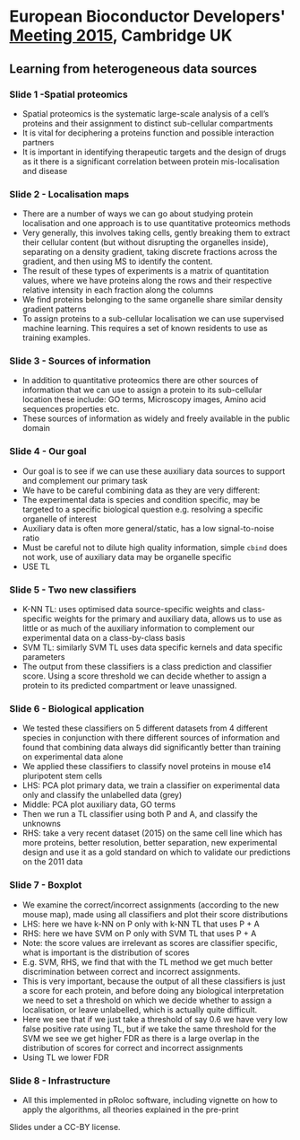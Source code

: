# European Bioconductor Developers' [Meeting 2015](https://sites.google.com/site/eurobioc2015/), Cambridge UK

## Learning from heterogeneous data sources

### Slide 1 -Spatial proteomics
*	Spatial proteomics is the systematic large-scale analysis of a cell’s proteins and their assignment to distinct sub-cellular compartments  
*	It is vital for deciphering a proteins function and possible interaction partners
*	It is important in identifying therapeutic targets and the design of drugs as it there is a significant correlation between protein mis-localisation and disease

### Slide 2 - Localisation maps
*	There are a number of ways we can go about studying protein localisation and one approach is to use quantitative proteomics methods
*	Very generally, this involves taking cells, gently breaking them to extract their cellular content (but without disrupting the organelles inside), separating on a density gradient, taking discrete fractions across the gradient, and then using MS to identify the content. 
*	The result of these types of experiments is a matrix of quantitation values, where we have proteins along the rows and their respective relative intensity in each fraction along the columns
*	We find proteins belonging to the same organelle share similar density gradient patterns
*	To assign proteins to a sub-cellular localisation we can use supervised machine learning. This requires a set of known residents to use as training examples.

### Slide 3 - Sources of information
*	In addition to quantitative proteomics there are other sources of information that we can use to assign a protein to its sub-cellular location these include: GO terms,	Microscopy images, Amino acid sequences properties etc.
*	These sources of information as widely and freely available in the public domain

### Slide 4 - Our goal
*	Our goal is to see if we can use these auxiliary data sources to support and complement our primary task 
*	We have to be careful combining data as they are very different:
*	The experimental data is species and condition specific, may be targeted to a specific biological question e.g. resolving a specific organelle of interest
*	Auxiliary data is often more general/static, has a low signal-to-noise ratio
* Must be	careful not to dilute high quality information, simple `cbind` does not work, use of auxiliary data may be organelle specific
*	USE TL

### Slide 5 - Two new classifiers
*	K-NN TL: uses optimised data source-specific weights and class-specific weights for the primary and auxiliary data,	allows us to use as little or as much of the auxiliary information to complement our experimental data on a class-by-class basis
*	SVM TL: similarly SVM TL uses data specific kernels and data specific parameters
*	The output from these classifiers is a class prediction and classifier score. Using a score threshold we can decide whether to assign a protein to its predicted compartment or leave unassigned.

### Slide 6 - Biological application
*	We tested these classifiers on 5 different datasets from 4 different species in conjunction with there different sources of information and found that combining data always did significantly better than training on experimental data alone
*	We applied these classifiers to classify novel proteins in mouse e14 pluripotent stem cells
* LHS: PCA plot primary data, we train a classifier on experimental data only and classify the unlabelled data (grey)
*	Middle: PCA plot auxiliary data, GO terms
*	Then we run a TL classifier using both P and A, and classify the unknowns
*	RHS: take a very recent dataset (2015) on the same cell line which has more proteins, better resolution, better separation, new experimental design and use it as a gold standard on which to validate our predictions on the 2011 data

### Slide 7 - Boxplot
*	We examine the correct/incorrect assignments (according to the new mouse map), made using all classifiers and plot their score distributions
*	LHS: here we have k-NN on P only with k-NN TL that uses P + A
*	RHS: here we have  SVM on P only with SVM TL that uses P + A
*	Note: the score values are irrelevant as scores are classifier specific, what is important is the distribution of scores
*	E.g. SVM, RHS, we find that with the TL method we get much better discrimination between correct and incorrect assignments. 
*	This is very important, because the output of all these classifiers is just a score for each protein, and before doing any biological interpretation we need to set a threshold on which we decide whether to assign a localisation, or leave unlabelled, which is actually quite difficult.
*	Here we see that if we just take a threshold of say 0.6 we have very low false positive rate using TL, but if we take the same threshold for the SVM we see we get higher FDR as there is a large overlap in the distribution of scores for correct and incorrect assignments 
*	Using TL we lower FDR

### Slide 8 - Infrastructure
*	All this implemented in pRoloc software, including vignette on how to apply the algorithms, all theories explained in the pre-print  

Slides under a CC-BY license.
